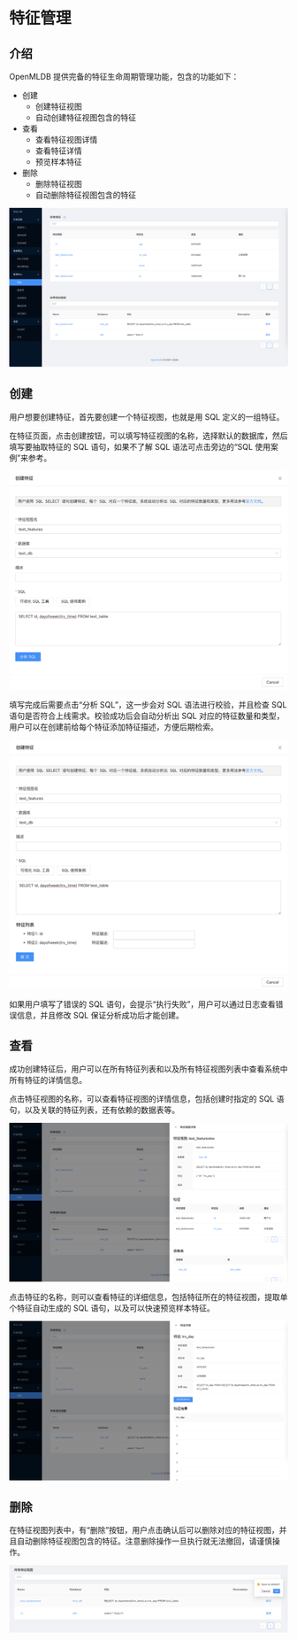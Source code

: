 # 特征管理

## 介绍

OpenMLDB 提供完备的特征生命周期管理功能，包含的功能如下：

* 创建
  * 创建特征视图
  * 自动创建特征视图包含的特征
* 查看
  * 查看特征视图详情
  * 查看特征详情
  * 预览样本特征
* 删除
  * 删除特征视图
  * 自动删除特征视图包含的特征

![](../images/features_page.png)

## 创建

用户想要创建特征，首先要创建一个特征视图，也就是用 SQL 定义的一组特征。

在特征页面，点击创建按钮，可以填写特征视图的名称，选择默认的数据库，然后填写要抽取特征的 SQL 语句，如果不了解 SQL 语法可点击旁边的“SQL 使用案例”来参考。

![](../images/create_feature_form1.png)

填写完成后需要点击“分析 SQL”，这一步会对 SQL 语法进行校验，并且检查 SQL 语句是否符合上线需求。校验成功后会自动分析出 SQL 对应的特征数量和类型，用户可以在创建前给每个特征添加特征描述，方便后期检索。

![](../images/create_feature_form2.png)

如果用户填写了错误的 SQL 语句，会提示“执行失败”，用户可以通过日志查看错误信息，并且修改 SQL 保证分析成功后才能创建。

## 查看

成功创建特征后，用户可以在所有特征列表和以及所有特征视图列表中查看系统中所有特征的详情信息。

点击特征视图的名称，可以查看特征视图的详情信息，包括创建时指定的 SQL 语句，以及关联的特征列表，还有依赖的数据表等。

![](../images/feature_view_detail.png)

点击特征的名称，则可以查看特征的详细信息，包括特征所在的特征视图，提取单个特征自动生成的 SQL 语句，以及可以快速预览样本特征。

![](../images/feature_detail.png)

## 删除

在特征视图列表中，有“删除”按钮，用户点击确认后可以删除对应的特征视图，并且自动删除特征视图包含的特征。注意删除操作一旦执行就无法撤回，请谨慎操作。

![](../images/delete_feature_view.png)
